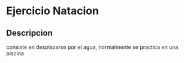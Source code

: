 # Ejercicio Natacion

## Descripcion
consiste en desplazarse por el agua, normalmente se practica en una piscina